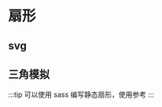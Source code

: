 # 扇形

## svg

<sector-svg/>

## 三角模拟

<sector-trangle/>

:::tip
可以使用 sass 编写静态扇形，使用参考 <a href=""></a>
:::

